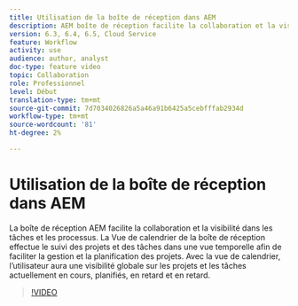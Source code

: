 ```yaml
---
title: Utilisation de la boîte de réception dans AEM
description: AEM boîte de réception facilite la collaboration et la visibilité accrues dans les tâches et les processus.
version: 6.3, 6.4, 6.5, Cloud Service
feature: Workflow
activity: use
audience: author, analyst
doc-type: feature video
topic: Collaboration
role: Professionnel
level: Début
translation-type: tm+mt
source-git-commit: 7d7034026826a5a46a91b6425a5cebfffab2934d
workflow-type: tm+mt
source-wordcount: '81'
ht-degree: 2%

---
```



# Utilisation de la boîte de réception dans AEM

La boîte de réception AEM facilite la collaboration et la visibilité dans les tâches et les processus. La Vue de calendrier de la boîte de réception effectue le suivi des projets et des tâches dans une vue temporelle afin de faciliter la gestion et la planification des projets. Avec la vue de calendrier, l’utilisateur aura une visibilité globale sur les projets et les tâches actuellement en cours, planifiés, en retard et en retard.

>[!VIDEO](https://video.tv.adobe.com/v/16827/?quality=12&learn=on)
